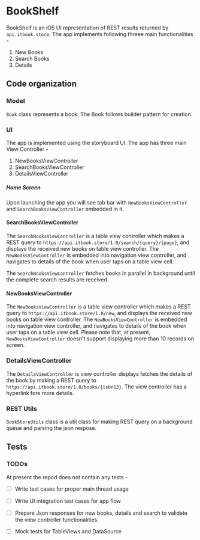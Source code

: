 # BookShelf

BookShelf is an iOS UI representation of REST results returned by `api.itbook.store`. The app implements following threee main functionalities - 
1. New Books
2. Search Books
3. Details


## Code organization

### Model

`Book` class represents a book. The Book follows builder pattern for creation.

### UI

The app is implemented using the storyboard UI. The app has three main View Controller -

1. NewBooksViewController
2. SearchBooksViewController
3. DetailsViewController

##### Home Screen 

Upon launching the app you will see tab bar with `NewBooksViewController` and `SearchBooksViewController` embedded in it.


#### SearchBooksViewController

The `SearchBooksViewController` is a table view controller which makes a REST query to `https://api.itbook.store/1.0/search/{query}/{page}`, and displays the received new books on table view controller. The `NewBooksViewController` is embedded into navigation view controller, and navigates to details of the book when user taps on a table view cell.

The `SearchBooksViewController` fetches books in parallel in background until the complete search results are received.

#### NewBooksViewController

The `NewBooksViewController` is a table view controller which makes a REST query to `https://api.itbook.store/1.0/new`, and displays the received new books on table view controller. The `NewBooksViewController` is embedded into navigation view controller, and navigates to details of the book when user taps on a table view cell. Please note that, at present, `NewBooksViewController` doesn't  support displaying more than 10 records on screen.

### DetailsViewController

The `DetailsViewController` is view controller displays fetches the details of the book by making a REST query to `https://api.itbook.store/1.0/books/{isbn13}`. The view controller has a hyperlink fore more details.

### REST Utils

`BookStoreUtils` class is a util class for making REST query on a background queue and parsing the json respose. 

## Tests

### TODOs

At present the repod does not contain any tests -

- [ ] Write test cases for proper main thread usage
- [ ] Write UI integration test cases for app flow
- [ ] Prepare Json responses for new books, details and search to validate the view controller functionalities.
- [ ] Mock tests for TableViews and DataSource 

